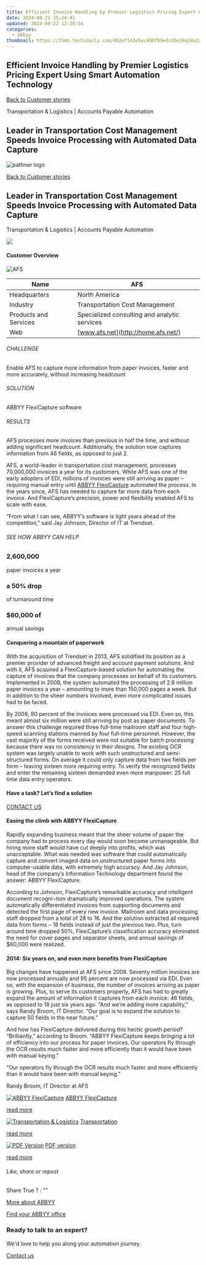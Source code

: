 ```yaml
---
title: Efficient Invoice Handling by Premier Logistics Pricing Expert Using Smart Automation Technology
date: 2024-08-21 15:24:41
updated: 2024-08-22 12:30:54
categories:
  - abbyy
thumbnail: https://thmb.techidaily.com/d52ef143e5ac406fb5edcd5e28a24a2a1379f299efd751d4b382d0440e3e89ad.jpg
---
```


## Efficient Invoice Handling by Premier Logistics Pricing Expert Using Smart Automation Technology

[Back to Customer stories](https://tools.techidaily.com/abbyy/products/)

Transportation & Logistics | Accounts Payable Automation

## Leader in Transportation Cost Management Speeds Invoice Processing with Automated Data Capture

![pathner logo](https://content.abbyy.com/-/media/project/abbyy/abbyy/logos-white/abbyy.png?h=40&iar=0&w=120)

[Back to Customer stories](https://tools.techidaily.com/abbyy/products/)

## Leader in Transportation Cost Management Speeds Invoice Processing with Automated Data Capture

Transportation & Logistics | Accounts Payable Automation 

![](https://static1.abbyy.com/abbyycommedia/38092/ds-260_afs-case-study_thumbnails-gray-556-303.jpg) 

#### Customer Overview

![AFS](https://static2.abbyy.com/abbyycommedia/15378/afs-logo.jpg) 

| Name                  | AFS                                          |
| --------------------- | -------------------------------------------- |
| Headquarters          | North America                                |
| Industry              | Transportation Cost Management               |
| Products and Services | Specialized consulting and analytic services |
| Web                   | [www.afs.net](http://home.afs.net/)          |

###### CHALLENGE

Enable AFS to capture more information from paper invoices, faster and more accurately, without increasing headcount

###### SOLUTION

ABBYY FlexiCapture software

###### RESULTS

AFS processes more invoices than previous in half the time, and without adding significant headcount. Additionally, the solution now captures information from 46 fields, as opposed to just 2.

AFS, a world-leader in transportation cost management, processes 70,000,000 invoices a year for its customers. While AFS was one of the early adopters of EDI, millions of invoices were still arriving as paper – requiring manual entry until [ABBYY FlexiCapture](https://tools.techidaily.com/abbyy/products/) automated the process. In the years since, AFS has needed to capture far more data from each invoice. And FlexiCapture’s precision, power and flexibility enabled AFS to scale with ease.

“From what I can see, ABBYY’s software is light years ahead of the competition,” said Jay Johnson, Director of IT at Trendset.

###### SEE HOW ABBYY CAN HELP

### **2,600,000** 

paper invoices a year

### a **50**% drop

of turnaround time

### $**60,000** of

annual savings

#### Conquering a mountain of paperwork 

With the acquisition of Trendset in 2013, AFS solidified its position as a premier provider of advanced freight and account payment solutions. And with it, AFS acquired a FlexiCapture-based solution for automating the capture of invoices that the company processes on behalf of its customers. Implemented in 2008, the system automated the processing of 2.6 million paper invoices a year – amounting to more than 150,000 pages a week. But in addition to the sheer numbers involved, even more complicated issues had to be faced.

By 2008, 80 percent of the invoices were processed via EDI. Even so, this meant almost six million were still arriving by post as paper documents. To answer this challenge required three full-time mailroom staff and four high-speed scanning stations manned by four full-time personnel. However, the vast majority of the forms received were not suitable for batch processing because there was no consistency in their designs. The existing OCR system was largely unable to work with such unstructured and semi-structured forms. On average it could only capture data from two fields per form – leaving sixteen more requiring entry. To verify the recognized fields and enter the remaining sixteen demanded even more manpower: 25 full time data entry operators.

#### Have a task? Let’s find a solution

[CONTACT US](https://tools.techidaily.com/abbyy/products/) 

#### Easing the climb with ABBYY FlexiCapture 

Rapidly expanding business meant that the sheer volume of paper the company had to process every day would soon become unmanageable. But hiring more staff would have cut deeply into profits, which was unacceptable. What was needed was software that could automatically capture and convert imaged data on unstructured paper forms into computer-usable data, with extremely high accuracy. And Jay Johnson, head of the company’s Information Technology department found the answer: ABBYY FlexiCapture.

According to Johnson, FlexiCapture’s remarkable accuracy and intelligent document recogni¬tion dramatically improved operations. The system automatically differentiated invoices from supporting documents and detected the first page of every new invoice. Mailroom and data processing staff dropped from a total of 28 to 16\. And the solution extracted all required data from forms – 18 fields instead of just the previous two. Plus, turn around time dropped 50%, FlexiCapture’s classification accuracy eliminated the need for cover pages and separator sheets, and annual savings of $60,000 were realized.

#### 2014: Six years on, and even more benefits from FlexiCapture

Big changes have happened at AFS since 2008\. Seventy million invoices are now processed annually and 95 percent are now processed via EDI. Even so, with the expansion of business, the number of invoices arriving as paper is growing. Plus, to serve its customers properly, AFS has had to greatly expand the amount of information it captures from each invoice: 46 fields, as opposed to 18 just six years ago. “And we’re adding more capability,” says Randy Broom, IT Director. “Our goal is to expand the solution to capture 50 fields in the near future.”

And how has FlexiCapture delivered during this hectic growth period? “Brilliantly,” according to Broom. “ABBYY FlexiCapture keeps bringing a lot of efficiency into our process for paper invoices. Our operators fly through the OCR results much faster and more efficiently than it would have been with manual keying.”

 “Our operators fly through the OCR results much faster and more efficiently than it would have been with manual keying.”

 Randy Broom, IT Director at AFS

[![ABBYY FlexiCapture](https://static2.abbyy.com/abbyycommedia/21380/4-flexicapture.jpg)](https://tools.techidaily.com/abbyy/products/) [ABBYY FlexiCapture](https://tools.techidaily.com/abbyy/products/) 

[read more](https://tools.techidaily.com/abbyy/products/) 

[![Transportation & Logistics](https://static5.abbyy.com/abbyycommedia/14363/13-transportation.jpg)](https://tools.techidaily.com/abbyy/products/) [Transportation](https://tools.techidaily.com/abbyy/products/) 

[read more](https://tools.techidaily.com/abbyy/products/) 

[![PDF Version](https://static3.abbyy.com/abbyycommedia/38090/ds-260_afs-case-study_thumbnails-gray-360-162.jpg)](https://static3.abbyy.com/abbyycommedia/38077/customer-story-intelligent-document-processing-transportation-afs-en.pdf "PDF version") [PDF version](https://static3.abbyy.com/abbyycommedia/38077/customer-story-intelligent-document-processing-transportation-afs-en.pdf "PDF version") 

[read more](https://static3.abbyy.com/abbyycommedia/38077/customer-story-intelligent-document-processing-transportation-afs-en.pdf "PDF version") 

###### Like, share or repost

Share  True ?  : "" 

[More about ABBYY](https://tools.techidaily.com/abbyy/products/) 

[Find your ABBYY office](https://tools.techidaily.com/abbyy/products/) 

### Ready to talk to an expert?

We'd love to help you along your automation journey.

[Contact us](https://tools.techidaily.com/abbyy/products/)

<ins class="adsbygoogle"
     style="display:block"
     data-ad-format="autorelaxed"
     data-ad-client="ca-pub-7571918770474297"
     data-ad-slot="1223367746"></ins>



<ins class="adsbygoogle"
     style="display:block"
     data-ad-client="ca-pub-7571918770474297"
     data-ad-slot="8358498916"
     data-ad-format="auto"
     data-full-width-responsive="true"></ins>
